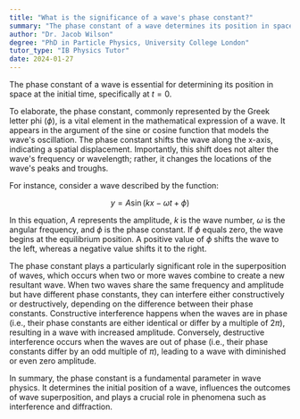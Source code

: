 ```yaml
---
title: "What is the significance of a wave's phase constant?"
summary: "The phase constant of a wave determines its position in space at the initial time, t=0."
author: "Dr. Jacob Wilson"
degree: "PhD in Particle Physics, University College London"
tutor_type: "IB Physics Tutor"
date: 2024-01-27
---
```


The phase constant of a wave is essential for determining its position in space at the initial time, specifically at $t=0$.

To elaborate, the phase constant, commonly represented by the Greek letter phi ($\phi$), is a vital element in the mathematical expression of a wave. It appears in the argument of the sine or cosine function that models the wave's oscillation. The phase constant shifts the wave along the x-axis, indicating a spatial displacement. Importantly, this shift does not alter the wave's frequency or wavelength; rather, it changes the locations of the wave's peaks and troughs.

For instance, consider a wave described by the function:

$$
y = A \sin(kx - \omega t + \phi)
$$

In this equation, $A$ represents the amplitude, $k$ is the wave number, $\omega$ is the angular frequency, and $\phi$ is the phase constant. If $\phi$ equals zero, the wave begins at the equilibrium position. A positive value of $\phi$ shifts the wave to the left, whereas a negative value shifts it to the right.

The phase constant plays a particularly significant role in the superposition of waves, which occurs when two or more waves combine to create a new resultant wave. When two waves share the same frequency and amplitude but have different phase constants, they can interfere either constructively or destructively, depending on the difference between their phase constants. Constructive interference happens when the waves are in phase (i.e., their phase constants are either identical or differ by a multiple of $2\pi$), resulting in a wave with increased amplitude. Conversely, destructive interference occurs when the waves are out of phase (i.e., their phase constants differ by an odd multiple of $\pi$), leading to a wave with diminished or even zero amplitude.

In summary, the phase constant is a fundamental parameter in wave physics. It determines the initial position of a wave, influences the outcomes of wave superposition, and plays a crucial role in phenomena such as interference and diffraction.
    